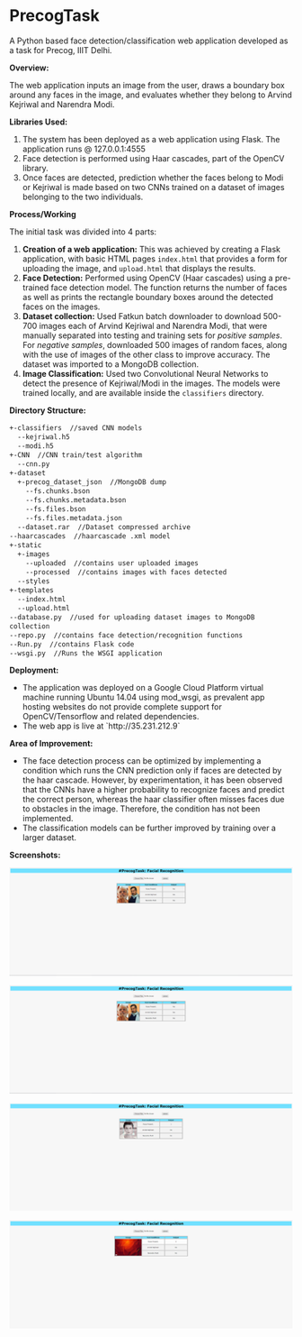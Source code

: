 # PrecogTask

A Python based face detection/classification web application developed as a task for Precog, IIIT Delhi.

<b>Overview:</b>

The web application inputs an image from the user, draws a boundary box around any faces in the image, and evaluates whether they belong to Arvind Kejriwal and Narendra Modi.

<b>Libraries Used:</b>

<ol><li>The system has been deployed as a web application using Flask. The application runs @ 127.0.0.1:4555
<li>Face detection is performed using Haar cascades, part of the OpenCV library.
<li>Once faces are detected, prediction whether the faces belong to Modi or Kejriwal is made based on two CNNs trained on a dataset of images belonging to the two individuals.</ol>

<b>Process/Working</b>

The initial task was divided into 4 parts:

1. <b>Creation of a web application:</b> This was achieved by creating a Flask application, with basic HTML pages `index.html` that provides a form for uploading the image, and `upload.html` that displays the results.
2. <b>Face Detection:</b> Performed using OpenCV (Haar cascades) using a pre-trained face detection model. The function returns the number of faces as well as prints the rectangle boundary boxes around the detected faces on the images.
3. <b>Dataset collection:</b> Used Fatkun batch downloader to download 500-700 images each of Arvind Kejriwal and Narendra Modi, that were manually separated into testing and training sets for <i>positive samples</i>. For <i>negative samples</i>, downloaded 500 images of random faces, along with the use of images of the other class to improve accuracy. The dataset was imported to a MongoDB collection.
4. <b>Image Classification:</b> Used two Convolutional Neural Networks to detect the presence of Kejriwal/Modi in the images. The models were trained locally, and are available inside the `classifiers` directory.

<b>Directory Structure:</b>

```
+-classifiers  //saved CNN models
  --kejriwal.h5
  --modi.h5
+-CNN  //CNN train/test algorithm
  --cnn.py
+-dataset 
  +-precog_dataset_json  //MongoDB dump
    --fs.chunks.bson
    --fs.chunks.metadata.bson
    --fs.files.bson
    --fs.files.metadata.json
  --dataset.rar  //Dataset compressed archive
--haarcascades  //haarcascade .xml model
+-static
  +-images
    --uploaded  //contains user uploaded images
    --processed  //contains images with faces detected
  --styles
+-templates
  --index.html
  --upload.html
--database.py  //used for uploading dataset images to MongoDB collection
--repo.py  //contains face detection/recognition functions
--Run.py  //contains Flask code
--wsgi.py  //Runs the WSGI application
```
<b>Deployment:</b>

<ul><li>The application was deployed on a Google Cloud Platform virtual machine running Ubuntu 14.04 using mod_wsgi, as prevalent app hosting websites do not provide complete support for OpenCV/Tensorflow and related dependencies.
  <li>The web app is live at `http://35.231.212.9`
 </ul>
<b>Area of Improvement:</b>
<ul>
<li>The face detection process can be optimized by implementing a condition which runs the CNN prediction only if faces are detected by the haar cascade. However, by experimentation, it has been observed that the CNNs have a higher probability to recognize faces and predict the correct person, whereas the haar classifier often misses faces due to obstacles in the image. Therefore, the condition has not been implemented. 
<li>The classification models can be further improved by training over a larger dataset.
</ul>
<b>Screenshots:</b>

![index](/screenshots/1.PNG)

![Both](/screenshots/1.png)

![None](/screenshots/3.png)

![Both](/screenshots/4.png)
